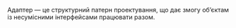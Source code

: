 Адаптер — це структурний патерн проектування, що дає змогу об’єктам із несумісними інтерфейсами працювати разом.